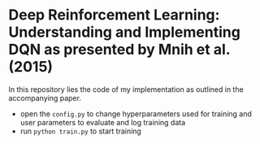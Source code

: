 # Deep Reinforcement Learning: Understanding and Implementing DQN as presented by Mnih et al. (2015)

In this repository lies the code of my implementation as outlined in the accompanying paper.

- open the `config.py` to change hyperparameters used for training and user parameters to evaluate and log training data
- run `python train.py` to start training
